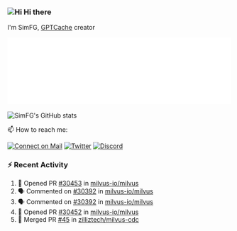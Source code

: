 ### <img src='https://qpluspicture.oss-cn-beijing.aliyuncs.com/6LjjQA/Hi.gif' alt='Hi' width="24"/> Hi there

I'm SimFG, [GPTCache](https://github.com/zilliztech/GPTCache) creator

![Metrics 👋](/metrics.plugin.followup.user.svg)

![SimFG's GitHub stats](https://github-readme-stats.vercel.app/api?username=SimFG&show_icons=true&theme=radical&count_private=true)

📫 How to reach me:

[![Connect on Mail](https://img.shields.io/badge/Ask%20me-anything-1abc9c.svg)](mailto:1142838399@qq.com)
[![Twitter](https://img.shields.io/twitter/follow/FogSim?style=social)](https://twitter.com/FogSim)
[![Discord](https://img.shields.io/discord/1092648432495251507?label=Discord&logo=discord)](https://discord.gg/Q8C6WEjSWV)

### :zap: Recent Activity

<!--START_SECTION:activity-->
1. 💪 Opened PR [#30453](https://github.com/milvus-io/milvus/pull/30453) in [milvus-io/milvus](https://github.com/milvus-io/milvus)
2. 🗣 Commented on [#30392](https://github.com/milvus-io/milvus/issues/30392) in [milvus-io/milvus](https://github.com/milvus-io/milvus)
3. 🗣 Commented on [#30392](https://github.com/milvus-io/milvus/issues/30392) in [milvus-io/milvus](https://github.com/milvus-io/milvus)
4. 💪 Opened PR [#30452](https://github.com/milvus-io/milvus/pull/30452) in [milvus-io/milvus](https://github.com/milvus-io/milvus)
5. 🎉 Merged PR [#45](https://github.com/zilliztech/milvus-cdc/pull/45) in [zilliztech/milvus-cdc](https://github.com/zilliztech/milvus-cdc)
<!--END_SECTION:activity-->

